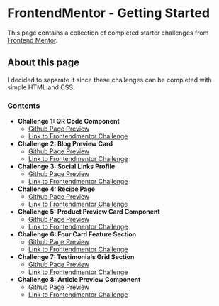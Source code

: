 # FrontendMentor - Getting Started

This page contains a collection of completed starter challenges from [Frontend Mentor](https://frontendmentor.io).


## About this page

I decided to separate it since these challenges can be completed with simple HTML and CSS.


### Contents

*   **Challenge 1: QR Code Component**
    *   [Github Page Preview](https://nerb0.github.io/frontend-mentor/getting-started/01-qr-code-component)
    *   [Link to Frontendmentor Challenge](https://www.frontendmentor.io/learning-paths/getting-started-on-frontend-mentor-XJhRWRREZd/steps/686f72a4449a25f45b687f7f/challenge/start)
*   **Challenge 2: Blog Preview Card**
    *   [Github Page Preview](https://nerb0.github.io/frontend-mentor/getting-started/02-blog-preview-card)
    *   [Link to Frontendmentor Challenge](https://www.frontendmentor.io/learning-paths/getting-started-on-frontend-mentor-XJhRWRREZd/steps/686f72a4449a25f45b687f81/challenge/start)
*   **Challenge 3: Social Links Profile**
    *   [Github Page Preview](https://nerb0.github.io/frontend-mentor/getting-started/03-social-links-profile)
    *   [Link to Frontendmentor Challenge](https://www.frontendmentor.io/learning-paths/getting-started-on-frontend-mentor-XJhRWRREZd/steps/686f72a4449a25f45b687f82/challenge/start)
*   **Challenge 4: Recipe Page**
    *   [Github Page Preview](https://nerb0.github.io/frontend-mentor/getting-started/04-recipe-page)
    *   [Link to Frontendmentor Challenge](https://www.frontendmentor.io/learning-paths/getting-started-on-frontend-mentor-XJhRWRREZd/steps/686f72a4449a25f45b687f83/challenge/start)
*   **Challenge 5: Product Preview Card Component**
    *   [Github Page Preview](https://nerb0.github.io/frontend-mentor/getting-started/05-product-preview-card-component)
    *   [Link to Frontendmentor Challenge](https://www.frontendmentor.io/learning-paths/building-responsive-layouts--z1qCXVqkD/steps/68710269449a25f45b7f0a85/challenge/start)
*   **Challenge 6: Four Card Feature Section**
    *   [Github Page Preview](https://nerb0.github.io/frontend-mentor/getting-started/06-four-card-feature-section)
    *   [Link to Frontendmentor Challenge](https://www.frontendmentor.io/learning-paths/building-responsive-layouts--z1qCXVqkD/steps/68710269449a25f45b7f0a87/challenge/start)
*   **Challenge 7: Testimonials Grid Section**
    *   [Github Page Preview](https://nerb0.github.io/frontend-mentor/getting-started/07-testimonials-grid-section)
    *   [Link to Frontendmentor Challenge](https://www.frontendmentor.io/learning-paths/building-responsive-layouts--z1qCXVqkD/steps/68710269449a25f45b7f0a88/challenge/start)
*   **Challenge 8: Article Preview Component**
    *   [Github Page Preview](https://nerb0.github.io/frontend-mentor/getting-started/08-article-preview-component)
    *   [Link to Frontendmentor Challenge](https://www.frontendmentor.io/learning-paths/javascript-fundamentals-oR7g6-mTZ-/steps/687650ca449a25f45bc4e876/challenge/start)
